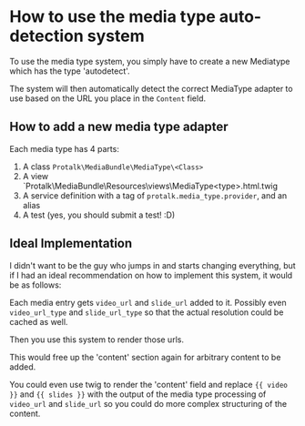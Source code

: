 How to use the media type auto-detection system
===============================================

To use the media type system, you simply have to create a new Mediatype
which has the type 'autodetect'.

The system will then automatically detect the correct MediaType adapter to use
based on the URL you place in the `Content` field.


How to add a new media type adapter
-----------------------------------

Each media type has 4 parts:

1. A class `Protalk\MediaBundle\MediaType\<Class>`
2. A view `Protalk\MediaBundle\Resources\views\MediaType\<type>.html.twig
3. A service definition with a tag of `protalk.media_type.provider`, and an alias
4. A test (yes, you should submit a test! :D)


Ideal Implementation
--------------------

I didn't want to be the guy who jumps in and starts changing everything, but if I had an ideal recommendation on how to
implement this system, it would be as follows:

Each media entry gets `video_url` and `slide_url` added to it. Possibly even `video_url_type` and `slide_url_type`
so that the actual resolution could be cached as well.

Then you use this system to render those urls.

This would free up the 'content' section again for arbitrary content to be added.

You could even use twig to render the 'content' field and replace `{{ video }}` and `{{ slides }}` with the output
 of the media type processing of `video_url` and `slide_url` so you could do more complex structuring of the content.

